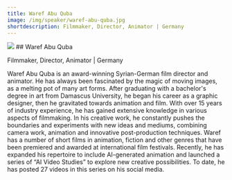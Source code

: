 ```yaml
---
title: Waref Abu Quba
image: /img/speaker/waref-abu-quba.jpg
shortdescription: Filmmaker, Director, Animator | Germany
---
```

<img src="/img/speaker/waref-abu-quba.jpg">
## Waref Abu Quba

Filmmaker, Director, Animator | Germany

Waref Abu Quba is an award-winning Syrian-German film director and animator. He has always been fascinated by the magic of moving images, as a melting pot of many art forms. After graduating with a bachelor's degree in art from Damascus University, he began his career as a graphic designer, then he gravitated towards animation and film. With over 15 years of industry experience, he has gained extensive knowledge in various aspects of filmmaking. In his creative work, he constantly pushes the boundaries and experiments with new ideas and mediums, combining camera work, animation and innovative post-production techniques. Waref has a number of short films in animation, fiction and other genres that have been premiered and awarded at international film festivals. Recently, he has expanded his repertoire to include AI-generated animation and launched a series of “AI Video Studies” to explore new creative possibilities. To date, he has posted 27 videos in this series on his social media.





